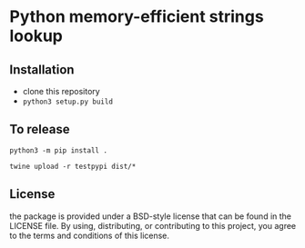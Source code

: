 Python memory-efficient strings lookup
==============


Installation
------------

 - clone this repository
 - `python3 setup.py build`


To release
-----------

```python3 -m pip install . ```

```twine upload -r testpypi dist/* ```

License
-------

the package is provided under a BSD-style license that can be found in the LICENSE
file. By using, distributing, or contributing to this project, you agree to the
terms and conditions of this license.

